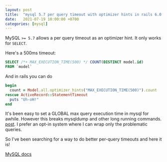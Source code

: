 ```yaml
---
layout: post
title:  "mysql 5.7 per query timeout with optimizer hints in rails 6.0 and plain sql"
date:   2021-07-19 10:00:00 +0700
categories: [mysql]
---
```


MySQL `>= 5.7` allows a per query timeout as an optimizer hint. It only works for `SELECT`.

Here's a 500ms timeout:

```sql
SELECT /*+ MAX_EXECUTION_TIME(500) */ COUNT(DISTINCT model.id)
FROM `model`
```

And in rails you can do
```ruby
begin
  count = Model.all.optimizer_hints("MAX_EXECUTION_TIME(500)").count
rescue ActiveRecord::StatementTimeout
  puts "Uh-oH!"
end
```


It's been easy to set a GLOBAL max query execution time in mysql for awhile. However this breaks mysqldump and other long
running commands. [post](/mysql/2021/04/02/how-to-set-mysql-query-timeout.html). I prefer an opt-in system where 
I can wrap only the problematic queries.

So I've been searching for a way to do better per-query timeouts and here it is!

[MySQL docs](https://dev.mysql.com/doc/refman/5.7/en/optimizer-hints.html#optimizer-hints-execution-time)

